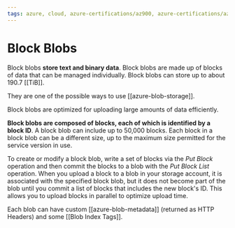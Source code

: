 ```yaml
---
tags: azure, cloud, azure-certifications/az900, azure-certifications/az204, storage, azure-blob-storage
---
```


# Block Blobs

Block blobs **store text and binary data**. Block blobs are made up of blocks of data that can be managed individually. Block blobs can store up to about 190.7 [[TiB]].

They are one of the possible ways to use [[azure-blob-storage]].

Block blobs are optimized for uploading large amounts of data efficiently.

**Block blobs are composed of blocks, each of which is identified by a block ID**. A block blob can include up to 50,000 blocks. Each block in a block blob can be a different size, up to the maximum size permitted for the service version in use.

To create or modify a block blob, write a set of blocks via the _Put Block_ operation and then commit the blocks to a blob with the _Put Block List_ operation. When you upload a block to a blob in your storage account, it is associated with the specified block blob, but it does not become part of the blob until you commit a list of blocks that includes the new block's ID. This allows you to upload blocks in parallel to optimize upload time.

Each blob can have custom [[azure-blob-metadata]] (returned as HTTP Headers) and some [[Blob Index Tags]].
